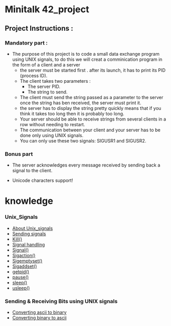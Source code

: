 # Minitalk 42_project

## Project Instructions :
### Mandatory part :

 * The purpose of this project is to code a small data exchange program using UNIX signals, to do this we will creat a comminication program in the form of a client and a server
    + the server must be started first . after its launch, it has to print its PID (process ID).
    + The client takes two parameters :
        + The server PID.
        + The string to send.
    + The client must send the string passed as a parameter to the server once the string has ben received, the server must print it. 
    + the server has to display the string pretty quickly means that if you think it takes too long then it is probably too long.
    + Your server should be able to receive strings from several clients in a row without needing to restart.
    + The communication between your client and your server has to be done only using UNIX signals.
    + You can only use these two signals: SIGUSR1 and SIGUSR2.

### Bonus part
    
+ The server acknowledges every message received by sending back a signal to the client.

+ Unicode characters support!

# knowledge
### Unix_Signals
<ul>
    <li> <a href="https://github.com/ahammout/Minitalk/blob/main/Readme/UNIX_SIGNALS.md">About Unix_signals </a></li>
    <li> <a href="https://github.com/ahammout/Minitalk/blob/main/Readme/UNIX_SIGNALS.md#sending-signals">Sending signals </a> </li>
    <li> <a href="https://github.com/ahammout/Minitalk/blob/main/Readme/UNIX_SIGNALS.md#kill-">Kill() </a> </li>
    <li> <a href="https://github.com/ahammout/Minitalk/blob/main/Readme/UNIX_SIGNALS.md#signal-handling">Signal handling </a> </li>
    <li> <a href="https://github.com/ahammout/Minitalk/blob/main/Readme/UNIX_SIGNALS.md#signal-">Signal() </a> </li>
    <li> <a href="https://github.com/ahammout/Minitalk/blob/main/Readme/UNIX_SIGNALS.md#sigaction--">Sigaction() </a> </li>
    <li> <a href="https://github.com/ahammout/Minitalk/blob/main/Readme/UNIX_SIGNALS.md#sigemptyset-">Sigemptyset() </a> </li>
    <li> <a href="https://github.com/ahammout/Minitalk/blob/main/Readme/UNIX_SIGNALS.md#sigaddset-">Sigaddset() </a> </li>
    <li> <a href="https://github.com/ahammout/Minitalk/blob/main/Readme/UNIX_SIGNALS.md#getpid-">getpid() </a> </li>
    <li> <a href="https://github.com/ahammout/Minitalk/blob/main/Readme/UNIX_SIGNALS.md#pause-">pause() </a> </li>
    <li> <a href="https://github.com/ahammout/Minitalk/blob/main/Readme/UNIX_SIGNALS.md#sleep-">sleep() </a> </li>
    <li> <a href="https://github.com/ahammout/Minitalk/blob/main/Readme/UNIX_SIGNALS.md#usleep-">usleep() </a> </li>
</ul>

### Sending & Receiving Bits using UNIX signals
<ul>
    <li><a href="https://github.com/ahammout/Minitalk/blob/main/Readme/SENDING_RECEIVING_BITS.md#converting-ascii-to-binary">Converting ascii to binary </a></li>
    <li><a href="https://github.com/ahammout/Minitalk/blob/main/Readme/SENDING_RECEIVING_BITS.md#converting-binary-to-ascii">Converting binary to ascii </a></li>
</ul>

